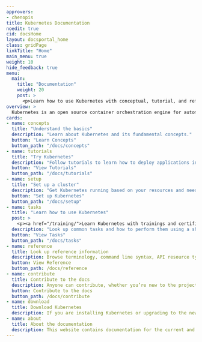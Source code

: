 ```yaml
---
approvers:
- chenopis
title: Kubernetes Documentation
noedit: true
cid: docsHome
layout: docsportal_home
class: gridPage
linkTitle: "Home"
main_menu: true
weight: 10
hide_feedback: true
menu:
  main:
    title: "Documentation"
    weight: 20
    post: >
      <p>Learn how to use Kubernetes with conceptual, tutorial, and reference documentation. You can even <a href="/editdocs/" data-auto-burger-exclude>help contribute to the docs</a>!</p>
overview: >
  Kubernetes is an open source container orchestration engine for automating deployment, scaling, and management of containerized applications. The open source project is hosted by the Cloud Native Computing Foundation (<a href="https://www.cncf.io/about">CNCF</a>).
cards:
- name: concepts
  title: "Understand the basics"
  description: "Learn about Kubernetes and its fundamental concepts."
  button: "Learn Concepts"
  button_path: "/docs/concepts"
- name: tutorials
  title: "Try Kubernetes"
  description: "Follow tutorials to learn how to deploy applications in Kubernetes."
  button: "View Tutorials"
  button_path: "/docs/tutorials"
- name: setup
  title: "Set up a cluster"
  description: "Get Kubernetes running based on your resources and needs."
  button: "Set up Kubernetes"
  button_path: "/docs/setup"
- name: tasks
  title: "Learn how to use Kubernetes"
  post: >
    <p><a href="/training/">Learn Kubernetes with trainings and certifications, and make your cloud native projects successful.</a></p>
  description: "Look up common tasks and how to perform them using a short sequence of steps."
  button: "View Tasks"
  button_path: "/docs/tasks"
- name: reference
  title: Look up reference information
  description: Browse terminology, command line syntax, API resource types, and setup tool documentation.
  button: View Reference
  button_path: /docs/reference
- name: contribute
  title: Contribute to the docs
  description: Anyone can contribute, whether you’re new to the project or you’ve been around a long time.
  button: Contribute to the docs
  button_path: /docs/contribute
- name: download
  title: Download Kubernetes
  description: If you are installing Kubernetes or upgrading to the newest version, refer to the current release notes.
- name: about
  title: About the documentation
  description: This website contains documentation for the current and previous 4 versions of Kubernetes.
---
```

